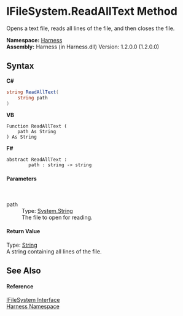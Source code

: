 # IFileSystem.ReadAllText Method 
 

Opens a text file, reads all lines of the file, and then closes the file.

**Namespace:**&nbsp;<a href="c306edfe-5c5e-b933-d794-fef44c8f4ffc">Harness</a><br />**Assembly:**&nbsp;Harness (in Harness.dll) Version: 1.2.0.0 (1.2.0.0)

## Syntax

**C#**<br />
``` C#
string ReadAllText(
	string path
)
```

**VB**<br />
``` VB
Function ReadAllText ( 
	path As String
) As String
```

**F#**<br />
``` F#
abstract ReadAllText : 
        path : string -> string 

```


#### Parameters
&nbsp;<dl><dt>path</dt><dd>Type: <a href="http://msdn2.microsoft.com/en-us/library/s1wwdcbf" target="_blank">System.String</a><br />The file to open for reading.</dd></dl>

#### Return Value
Type: <a href="http://msdn2.microsoft.com/en-us/library/s1wwdcbf" target="_blank">String</a><br />A string containing all lines of the file.

## See Also


#### Reference
<a href="909a3336-6146-b483-daa3-1f937bf46f87">IFileSystem Interface</a><br /><a href="c306edfe-5c5e-b933-d794-fef44c8f4ffc">Harness Namespace</a><br />